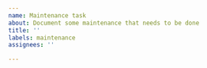```yaml
---
name: Maintenance task
about: Document some maintenance that needs to be done
title: ''
labels: maintenance
assignees: ''

---
```



